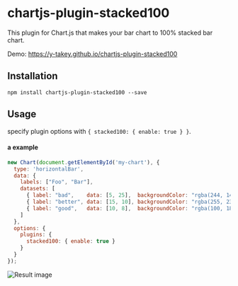 # chartjs-plugin-stacked100
This plugin for Chart.js that makes your bar chart to 100% stacked bar chart.

Demo: https://y-takey.github.io/chartjs-plugin-stacked100

## Installation

```
npm install chartjs-plugin-stacked100 --save
```

## Usage

specify plugin options with `{ stacked100: { enable: true } }`.

#### a example

```javascript
new Chart(document.getElementById('my-chart'), {
  type: 'horizontalBar',
  data: {
    labels: ["Foo", "Bar"],
    datasets: [
      { label: "bad",    data: [5, 25],  backgroundColor: "rgba(244, 143, 177, 0.6)" },
      { label: "better", data: [15, 10], backgroundColor: "rgba(255, 235, 59, 0.6)" },
      { label: "good",   data: [10, 8],  backgroundColor: "rgba(100, 181, 246, 0.6)" }
    ]
  },
  options: {
    plugins: {
      stacked100: { enable: true }
    }
  }  
});
```

![Result image](https://github.com/y-takey/chartjs-plugin-stacked100/blob/master/100%25stacked-bar-chart.png)
